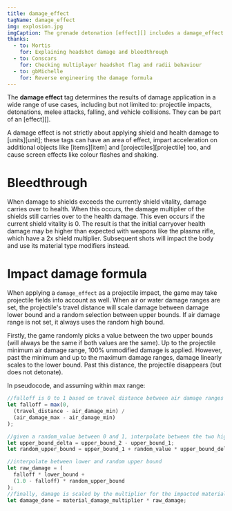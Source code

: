 ```yaml
---
title: damage_effect
tagName: damage_effect
img: explosion.jpg
imgCaption: The grenade detonation [effect][] includes a damage_effect.
thanks:
  - to: Mortis
    for: Explaining headshot damage and bleedthrough
  - to: Conscars
    for: Checking multiplayer headshot flag and radii behaviour
  - to: gbMichelle
    for: Reverse engineering the damage formula
---
```

The **damage effect** tag determines the results of damage application in a wide range of use cases, including but not limited to: projectile impacts, detonations, melee attacks, falling, and vehicle collisions. They can be part of an [effect][].

A damage effect is not strictly about applying shield and health damage to [units][unit]; these tags can have an area of effect, impart acceleration on additional objects like [items][item] and [projectiles][projectile] too, and cause screen effects like colour flashes and shaking.

# Bleedthrough
When damage to shields exceeds the currently shield vitality, damage carries over to health. When this occurs, the damage multiplier of the shields still carries over to the health damage. This even occurs if the current shield vitality is 0. The result is that the initial carryover health damage may be higher than expected with weapons like the plasma rifle, which have a 2x shield multiplier. Subsequent shots will impact the body and use its material type modifiers instead.

# Impact damage formula
When applying a `damage_effect` as a projectile impact, the game may take projectile fields into account as well. When air or water damage ranges are set, the projectile's travel distance will scale damage between damage lower bound and a random selection between upper bounds. If air damage range is not set, it always uses the random high bound.

Firstly, the game randomly picks a value between the two upper bounds (will always be the same if both values are the same). Up to the projectile minimum air damage range, 100% unmodified damage is applied. However, past the minimum and up to the maximum damage ranges, damage linearly scales to the lower bound. Past this distance, the projectile disappears (but does not detonate).

In pseudocode, and assuming within max range:

```js
//falloff is 0 to 1 based on travel distance between air damage ranges
let falloff = max(0,
  (travel_distance - air_damage_min) /
  (air_damage_max - air_damage_min)
);

//given a random_value between 0 and 1, interpolate between the two high bounds
let upper_bound_delta = upper_bound_2 - upper_bound_1;
let random_upper_bound = upper_bound_1 + random_value * upper_bound_delta;

//interpolate between lower and random upper bound
let raw_damage = (
  falloff * lower_bound +
  (1.0 - falloff) * random_upper_bound
);
//finally, damage is scaled by the multiplier for the impacted material
let damage_done = material_damage_multiplier * raw_damage;
```

